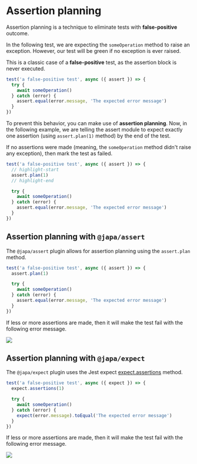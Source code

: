 # Assertion planning
Assertion planning is a technique to eliminate tests with **false-positive** outcome.

In the following test, we are expecting the `someOperation` method to raise an exception. However, our test will be green if no exception is ever raised. 

This is a classic case of a **false-positive** test, as the assertion block is never executed.

```ts
test('a false-positive test', async ({ assert }) => {
  try {
    await someOperation()
  } catch (error) {
    assert.equal(error.message, 'The expected error message')
  }
})
```

To prevent this behavior, you can make use of **assertion planning**. Now, in the following example, we are telling the assert module to expect exactly one assertion (using `assert.plan(1)` method) by the end of the test.

If no assertions were made (meaning, the `someOperation` method didn't raise any exception), then mark the test as failed.

```ts
test('a false-positive test', async ({ assert }) => {
  // highlight-start
  assert.plan(1)
  // highlight-end

  try {
    await someOperation()
  } catch (error) {
    assert.equal(error.message, 'The expected error message')
  }
})
```

## Assertion planning with `@japa/assert`
The `@japa/assert` plugin allows for assertion planning using the `assert.plan` method.

```ts
test('a false-positive test', async ({ assert }) => {
  assert.plan(1)

  try {
    await someOperation()
  } catch (error) {
    assert.equal(error.message, 'The expected error message')
  }
})
```

If less or more assertions are made, then it will make the test fail with the following error message.

![](https://res.cloudinary.com/adonis-js/image/upload/v1645072583/japa/chai-assertion-planning_cn8hps.png)

## Assertion planning with `@japa/expect`
The `@japa/expect` plugin uses the Jest expect [expect.assertions](https://jestjs.io/docs/expect#expectassertionsnumber) method.

```ts
test('a false-positive test', async ({ expect }) => {
  expect.assertions(1)

  try {
    await someOperation()
  } catch (error) {
    expect(error.message).toEqual('The expected error message')
  }
})
```

If less or more assertions are made, then it will make the test fail with the following error message.

![](https://res.cloudinary.com/adonis-js/image/upload/v1645072584/japa/expect-assertion-planning_kzelvc.png)
